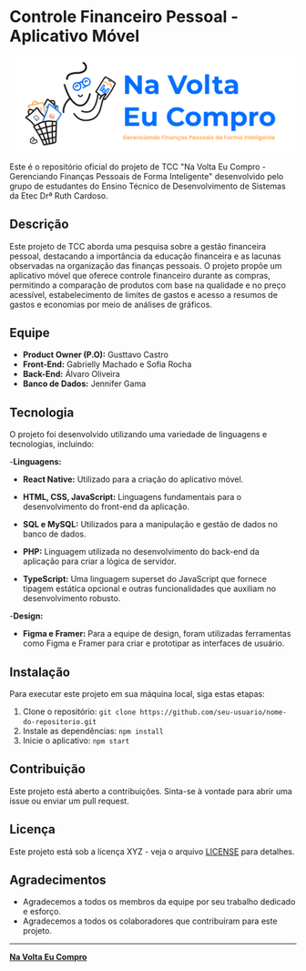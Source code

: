 # Controle Financeiro Pessoal - Aplicativo Móvel

![Logo do Projeto](https://github.com/NaVoltaEuCompro/project_aplication/blob/main/assets/img/banner.png)

Este é o repositório oficial do projeto de TCC "Na Volta Eu Compro - Gerenciando Finanças Pessoais de Forma Inteligente" desenvolvido pelo grupo de estudantes do Ensino Técnico de Desenvolvimento de Sistemas da Etec Drª Ruth Cardoso.

## Descrição

Este projeto de TCC aborda uma pesquisa sobre a gestão financeira pessoal, destacando a importância da educação financeira e as lacunas observadas na organização das finanças pessoais. O projeto propõe um aplicativo móvel que oferece controle financeiro durante as compras, permitindo a comparação de produtos com base na qualidade e no preço acessível, estabelecimento de limites de gastos e acesso a resumos de gastos e economias por meio de análises de gráficos.

## Equipe

- **Product Owner (P.O):** Gusttavo Castro
- **Front-End:** Gabrielly Machado e Sofia Rocha
- **Back-End:** Álvaro Oliveira
- **Banco de Dados:** Jennifer Gama

## Tecnologia

O projeto foi desenvolvido utilizando uma variedade de linguagens e tecnologias, incluindo:
  
-**Linguagens:**

- **React Native:** Utilizado para a criação do aplicativo móvel.

- **HTML, CSS, JavaScript:** Linguagens fundamentais para o desenvolvimento do front-end da aplicação.

- **SQL e MySQL:** Utilizados para a manipulação e gestão de dados no banco de dados.

- **PHP:** Linguagem utilizada no desenvolvimento do back-end da aplicação para criar a lógica de servidor.

- **TypeScript:** Uma linguagem superset do JavaScript que fornece tipagem estática opcional e outras funcionalidades que auxiliam no desenvolvimento robusto.

-**Design:**

- **Figma e Framer:** Para a equipe de design, foram utilizadas ferramentas como Figma e Framer para criar e prototipar as interfaces de usuário.


## Instalação

Para executar este projeto em sua máquina local, siga estas etapas:

1. Clone o repositório: `git clone https://github.com/seu-usuario/nome-do-repositorio.git`
2. Instale as dependências: `npm install`
3. Inicie o aplicativo: `npm start`

## Contribuição

Este projeto está aberto a contribuições. Sinta-se à vontade para abrir uma issue ou enviar um pull request.

## Licença

Este projeto está sob a licença XYZ - veja o arquivo [LICENSE](LICENSE) para detalhes.

## Agradecimentos

- Agradecemos a todos os membros da equipe por seu trabalho dedicado e esforço.
- Agradecemos a todos os colaboradores que contribuíram para este projeto.

---

**[Na Volta Eu Compro](https://github.com/NaVoltaEuCompro/project_aplication)**
